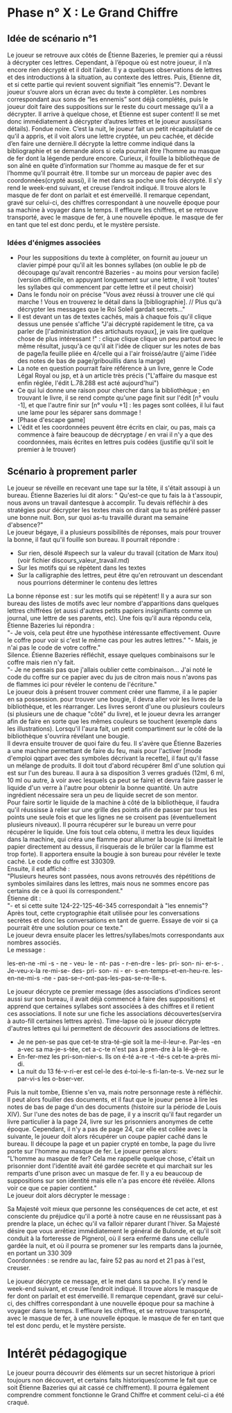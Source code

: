 # Phase n° X : Le Grand Chiffre

## Idée de scénario n°1 
Le joueur se retrouve aux côtés de Étienne Bazeries, le premier qui a réussi à décrypter ces lettres. Cependant, à l’époque où est notre joueur, il n’a encore rien décrypté et il doit l’aider. Il y a quelques observations de lettres et des introductions à la situation, au contexte des lettres. Puis, Etienne dit, et si cette partie qui revient souvent signifiait “les ennemis”?. Devant le joueur s’ouvre alors un écran avec du texte à compléter. Les nombres correspondant aux sons de “les ennemis” sont déjà complétés, puis le joueur doit faire des suppositions sur le reste du court message qu’il a a décrypter. Il arrive à quelque chose, et Etienne est super content! Il se met donc immédiatement à décrypter d’autres lettres et le joueur aussi(sans détails). Fondue noire. C’est la nuit, le joueur fait un petit récapitulatif de ce qu’il a appris, et il voit alors une lettre cryptée, un peu cachée, et décide d’en faire une dernière.Il décrypte la lettre comme indiqué dans la bibliographie et se demande alors si cela pourrait être l’homme au masque de fer dont la légende perdure encore. Curieux, il fouille la bibliothèque de son aîné en quête d’information sur l’homme au masque de fer et sur l’homme qu’il pourrait être. Il tombe sur un morceau de papier avec des coordonnées(crypté aussi), il le met dans sa poche une fois décrypté. Il s’y rend le week-end suivant, et creuse l’endroit indiqué. Il trouve alors le masque de fer dont on parlait et est émerveillé. Il remarque cependant, gravé sur celui-ci, des chiffres correspondant à une nouvelle époque  pour sa machine à voyager dans le temps. Il effleure les chiffres, et se retrouve transporté, avec le masque de fer, à une nouvelle époque. le masque de fer en tant que tel est donc perdu, et le mystère persiste.

### Idées d'énigmes associées
- Pour les suppositions du texte à compléter, on fournit au joueur un clavier pimpé pour qu'il ait les bonnes syllabes (on oublie le pb de découpage qu'avait rencontré Bazeries - au moins pour version facile)(version difficile, en appuyant longuement sur une lettre, il voit 'toutes' les syllabes qui commencent par cette lettre et il peut choisir)
- Dans le fondu noir on précise "Vous avez réussi à trouver une clé qui marche ! Vous en trouverez le détail dans la [bibliographie]. // Plus qu'à décrypter les messages que le Roi Soleil gardait secrets…"
- Il est devant un tas de textes cachés, mais à chaque fois qu'il clique dessus une pensée s'affiche "J'ai décrypté rapidement le titre, ça va parler de [l'administration des artichauts royaux], je vais lire quelque chose de plus intéressant !" : clique clique clique un peu partout avec le même résultat, jusqu'à ce qu'il ait l'idée de cliquer sur les notes de bas de page/la feuille pliée en 4/celle qui a l'air froissé/autre (j'aime l'idée des notes de bas de page/gribouillis dans la marge)
- La note en question pourrait faire référence à un livre, genre le Code Légal Royal ou jsp, et à un article très précis ("L'affaire du masque est enfin réglée, l'édit L.78.288 est acté aujourd'hui")
- Ce qui lui donne une raison pour chercher dans la bibliothèque ; en trouvant le livre, il se rend compte qu'une page finit sur l'édit [n° voulu -1], et que l'autre finir sur [n° voulu +1] : les pages sont collées, il lui faut une lame pour les séparer sans dommage !
- [Phase d'escape game]
- L'édit et les coordonnées peuvent être écrits en clair, ou pas, mais ça commence à faire beaucoup de décryptage / en vrai il n'y a que des coordonnées, mais écrites en lettres puis codées (justifie qu'il soit le premier à le trouver)

## Scénario à proprement parler
Le joueur se réveille en recevant une tape sur la tête, il s'était assoupi à un bureau. Étienne Bazeries lui dit alors: 
" Qu'est-ce que tu fais la à t'assoupir, nous avons un travail dantesque à accomplir. Tu devais réfléchir à des stratégies pour décrypter les textes mais on dirait que tu as préféré passer une bonne nuit. Bon, sur quoi as-tu travaillé durant ma semaine d'absence?"  
Le joueur bégaye, il a plusieurs possibilités de réponses, mais pour trouver la bonne, il faut qu'il fouille son bureau. Il pourrait répondre :  
- Sur rien, désolé  #speech sur la valeur du travail (citation de Marx itou) (voir fichier discours_valeur_travail.md)
- Sur les motifs qui se répètent dans les textes  
- Sur la calligraphie des lettres, peut être qu'en retrouvant un descendant nous pourrions déterminer le contenu des lettres  

La bonne réponse est : sur les motifs qui se répètent! Il y a aura sur son bureau des listes de motifs avec leur nombre d'apparitions dans quelques lettres chiffrées (et aussi d'autres petits papiers insignifiants comme un journal, une lettre de ses parents, etc). Une fois qu'il aura répondu cela, Étienne Bazeries lui répondra :  
"- Je vois, cela peut être une hypothèse intéressante effectivement. Ouvre le coffre pour voir si c'est le même cas pour les autres lettres." 
"- Mais, je n'ai pas le code de votre coffre."  
Silence. Étienne Bazeries réfléchit, essaye quelques combinaisons sur le coffre mais rien n'y fait.  
"- Je ne pensais pas que j'allais oublier cette combinaison... J'ai noté le code du coffre sur ce papier avec du jus de citron mais nous n'avons pas de flammes ici pour révéler le contenu de l'écriture."  
Le joueur dois à présent trouver comment créer une flamme, il a le papier en sa possession. pour trouver une bougie, il devra aller voir les livres de la bibliothèque, et les réarranger. Les livres seront d'une ou plusieurs couleurs (si plusieurs une de chaque "côté" du livre), et le joueur devra les arranger afin de faire en sorte que les mêmes couleurs se touchent (exemple dans les illustrations). Lorsqu'il l'aura fait, un petit compartiment sur le côté de la bibliothèque s'ouvrira révélant une bougie.  
Il devra ensuite trouver de quoi faire du feu. Il s'avère que Étienne Bazeries a une machine permettant de faire du feu, mais pour l'activer [mode d'emploi qqpart avec des symboles décrivant la recette], il faut qu'il fasse un mélange de produits. Il doit tout d'abord récupérer 8ml d'une solution qui est sur l'un des bureau. Il aura à sa disposition 3 verres gradués (12ml, 6 ml, 10 ml ou autre, à voir avec lesquels ça peut se faire) et devra faire passer le liquide d'un verre à l'autre pour obtenir la bonne quantité. Un autre ingrédient nécessaire sera un peu de liquide secret de son mentor.  
Pour faire sortir le liquide de la machine à côté de la bibliothèque, il faudra qu'il réussisse à relier sur une grille des points afin de passer par tous les points une seule fois et que les lignes ne se croisent pas (éventuellement plusieurs niveaux). Il pourra récupérer sur le bureau un verre pour récupérer le liquide.
Une fois tout cela obtenu, il mettra les deux liquides dans la machine, qui créra une flamme pour allumer la bougie (si ilmettait le papier directement au dessus, il risquerais de le brûler car la flamme est trop forte).
Il apportera ensuite la bougie à son bureau pour révéler le texte caché. Le code du coffre est 330309.  
Ensuite, il est affiché :  
"Plusieurs heures sont passées, nous avons retrouvés des répétitions de symboles similaires dans les lettres, mais nous ne sommes encore pas certains de ce à quoi ils correspondent."  
Étienne dit :  
"- et si cette suite 124-22-125-46-345  correspondait à "les ennemis"? Après tout, cette cryptographie était utilisée pour les conversations secrètes et donc les conversations en tant de guerre. Essaye de voir si ça pourrait être une solution pour ce texte."  
Le joueur devra ensuite placer les lettres/syllabes/mots correspondants aux nombres associés.  
Le message :  

les-en-ne -mi  -s - ne - veu- le - nt- pas - r-en-dre - les- pri- son- ni- er-s- . Je-veu-x-la re-mi-se- des- pri- son- ni - er- s-en-temps-et-en-heu-re. les-en-ne-mi-s -ne - pas-se-r-ont-pas-les-pas-se-re-lle-s.  

Le joueur décrypte ce premier message (des associations d'indices seront aussi sur son bureau, il avait déjà commencé à faire des suppositions) et apprend que certaines syllabes sont associées à des chiffres et il retient ces associations. Il note sur une fiche les associations découvertes(servira à auto-fill certaines lettres après). Time-lapse où le joueur décrypte d'autres lettres qui lui permettent de découvrir des associations de lettres.  
* Je ne pen-se pas que cet-te stra-té-gie soit la me-il-leur-e. Par-les -en a-vec sa ma-je-s-tée, cet a-c-te n'est pas à pren-dre à la lé-gè-re.
* En-fer-mez les pri-son-nier-s. Ils on é-té a-re -t -té-s cet-te a-près mi-di.
* La nuit du 13 fé-v-ri-er est cel-le des é-toi-le-s fi-lan-te-s. Ve-nez sur le par-vi-s les o-bser-ver.

 Puis la nuit tombe, Etienne s'en va, mais notre personnage reste à réfléchir. Il peut alors fouiller des documents, et il faut que le joueur pense à lire les notes de bas de page d'un des documents (histoire sur la période de Louis XIV). Sur l'une des notes de bas de page, il y a inscrit qu'il faut regarder un livre particulier à la page 24, livre sur les prisonniers anonymes de cette époque. Cependant, il n'y a pas de page 24, car elle est collée avec la suivante, le joueur doit alors récupérer un coupe papier caché dans le bureau. Il découpe la page et un papier crypté en tombe, la page du livre porte sur l'homme au masque de fer. Le joueur pense alors:  
"L'homme au masque de fer? Cela me rappelle quelque chose, c'était un prisonnier dont l'identité avait été gardée secrète et qui marchait sur les remparts d'une prison avec un masque de fer. Il y a eu beaucoup de suppositions sur son identité mais elle n'a pas encore été révélée. Allons voir ce que ce papier contient."  
Le joueur doit alors décrypter le message :  

Sa Majesté voit mieux que personne les conséquences de cet acte, et est consciente du préjudice qu'il a porté à notre cause en ne réussissant pas à prendre la place, un échec qu'il va falloir réparer durant l'hiver.
Sa Majesté désire que vous arrêtiez immédiatement le général de Bulonde, et qu'il soit conduit à la forteresse de Pignerol, où il sera enfermé dans une cellule gardée la nuit, et où il pourra se promener sur les remparts dans la journée, en portant un 330 309  
Coordonnées : se rendre au lac, faire 52 pas au nord et 21 pas à l'est, creuser.  

Le joueur décrypte ce message, et le met dans sa poche. Il s’y rend le week-end suivant, et creuse l’endroit indiqué. Il trouve alors le masque de fer dont on parlait et est émerveillé. Il remarque cependant, gravé sur celui-ci, des chiffres correspondant à une nouvelle époque  pour sa machine à voyager dans le temps. Il effleure les chiffres, et se retrouve transporté, avec le masque de fer, à une nouvelle époque. le masque de fer en tant que tel est donc perdu, et le mystère persiste.

# Intérêt pédagogique 
Le joueur pourra découvrir des éléments sur un secret historique à priori toujours non découvert, et certains faits historiques(comme le fait que ce soit Étienne Bazeries qui ait cassé ce chiffrement). Il pourra également comprendre comment fonctionne le Grand Chiffre et comment celui-ci a été craqué.